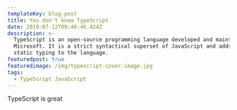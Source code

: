 ```yaml
---
templateKey: blog-post
title: You don't know TypeScript
date: 2019-07-12T09:40:46.424Z
description: >-
  TypeScript is an open-source programming language developed and maintained by
  Microsoft. It is a strict syntactical superset of JavaScript and adds optional
  static typing to the language.
featuredpost: true
featuredimage: /img/typescript-cover-image.jpg
tags:
  - TypeScript JavaScript
---
```

TypeScript is great
